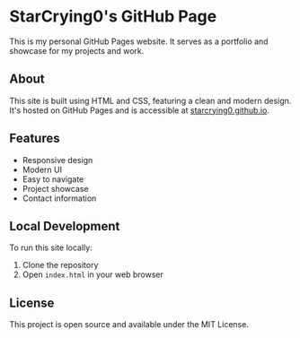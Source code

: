 # StarCrying0's GitHub Page

This is my personal GitHub Pages website. It serves as a portfolio and showcase for my projects and work.

## About

This site is built using HTML and CSS, featuring a clean and modern design. It's hosted on GitHub Pages and is accessible at [starcrying0.github.io](https://starcrying0.github.io).

## Features

- Responsive design
- Modern UI
- Easy to navigate
- Project showcase
- Contact information

## Local Development

To run this site locally:

1. Clone the repository
2. Open `index.html` in your web browser

## License

This project is open source and available under the MIT License.
